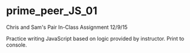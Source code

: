 # prime_peer_JS_01
Chris and Sam's Pair In-Class Assignment 12/9/15

Practice writing JavaScript based on logic provided by instructor.  Print to console.
